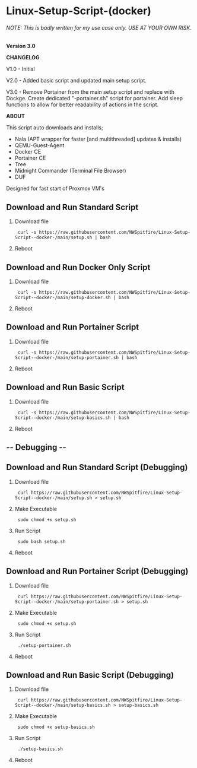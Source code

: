 # Linux-Setup-Script-(docker)
 
###### NOTE: This is badly written for my use case only. USE AT YOUR OWN RISK.

**Version 3.0**

**CHANGELOG**

V1.0 - Initial 

V2.0 - Added basic script and updated main setup script.

V3.0 - Remove Portainer from the main setup script and replace with Dockge. Create dedicated "-portainer.sh" script for portainer. Add sleep functions to allow for better readability of actions in the script.

**ABOUT**

This script auto downloads and installs;

 - Nala (APT wrapper for faster [and multithreaded] updates & installs)
 - QEMU-Guest-Agent
 - Docker CE
 - Portainer CE
 - Tree
 - Midnight Commander (Terminal File Browser)
 - DUF

Designed for fast start of Proxmox VM's

## Download and Run Standard Script

1. Download file

        curl -s https://raw.githubusercontent.com/NWSpitfire/Linux-Setup-Script--docker-/main/setup.sh | bash

2. Reboot

## Download and Run Docker Only Script

1. Download file

        curl -s https://raw.githubusercontent.com/NWSpitfire/Linux-Setup-Script--docker-/main/setup-docker.sh | bash

2. Reboot

## Download and Run Portainer Script

1. Download file

        curl -s https://raw.githubusercontent.com/NWSpitfire/Linux-Setup-Script--docker-/main/setup-portainer.sh | bash

2. Reboot

## Download and Run Basic Script

1. Download file

        curl -s https://raw.githubusercontent.com/NWSpitfire/Linux-Setup-Script--docker-/main/setup-basics.sh | bash

2. Reboot


## -- Debugging --

## Download and Run Standard Script (Debugging)

1. Download file

        curl https://raw.githubusercontent.com/NWSpitfire/Linux-Setup-Script--docker-/main/setup.sh > setup.sh

2. Make Executable

        sudo chmod +x setup.sh

3. Run Script

        sudo bash setup.sh

4. Reboot

## Download and Run Portainer Script (Debugging)

1. Download file

        curl https://raw.githubusercontent.com/NWSpitfire/Linux-Setup-Script--docker-/main/setup-portainer.sh > setup.sh

2. Make Executable

        sudo chmod +x setup.sh

3. Run Script

        ./setup-portainer.sh

4. Reboot


## Download and Run Basic Script (Debugging)

1. Download file

        curl https://raw.githubusercontent.com/NWSpitfire/Linux-Setup-Script--docker-/main/setup-basics.sh > setup-basics.sh

2. Make Executable

        sudo chmod +x setup-basics.sh

3. Run Script

        ./setup-basics.sh

4. Reboot

